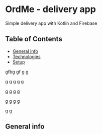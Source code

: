 # OrdMe - delivery app
Simple delivery app with Kotlin and Firebase

## Table of Contents
* [General info](#general-info)
* [Technologies](#technologies)
* [Setup](#setup)

gfbg
gf
g
g

g
g
g
g
g

g
g
g
g

g
g
g
g

g
g
## General info
